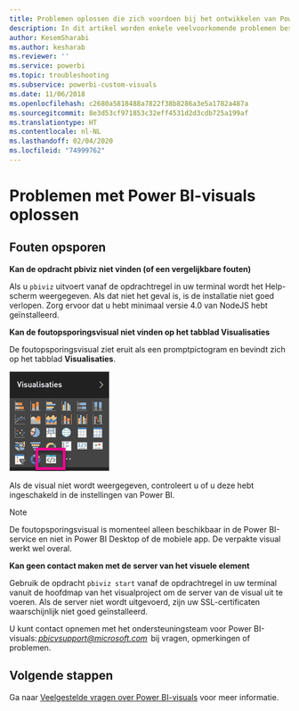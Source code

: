 ```yaml
---
title: Problemen oplossen die zich voordoen bij het ontwikkelen van Power BI-visuals
description: In dit artikel worden enkele veelvoorkomende problemen besproken die kunnen optreden tijdens de ontwikkeling van een aangepaste visual voor Power BI.
author: KesemSharabi
ms.author: kesharab
ms.reviewer: ''
ms.service: powerbi
ms.topic: troubleshooting
ms.subservice: powerbi-custom-visuals
ms.date: 11/06/2018
ms.openlocfilehash: c2680a5818488a7822f38b8286a3e5a1782a487a
ms.sourcegitcommit: 8e3d53cf971853c32eff4531d2d3cdb725a199af
ms.translationtype: HT
ms.contentlocale: nl-NL
ms.lasthandoff: 02/04/2020
ms.locfileid: "74999762"
---
```

# <a name="troubleshoot-power-bi-visuals"></a>Problemen met Power BI-visuals oplossen

## <a name="debug"></a>Fouten opsporen

**Kan de opdracht pbiviz niet vinden (of een vergelijkbare fouten)**

Als u `pbiviz` uitvoert vanaf de opdrachtregel in uw terminal wordt het Help-scherm weergegeven. Als dat niet het geval is, is de installatie niet goed verlopen. Zorg ervoor dat u hebt minimaal versie 4.0 van NodeJS hebt geïnstalleerd.

**Kan de foutopsporingsvisual niet vinden op het tabblad Visualisaties**

De foutopsporingsvisual ziet eruit als een promptpictogram en bevindt zich op het tabblad **Visualisaties**.

![Selectie van visual](media/power-bi-custom-visuals-troubleshoot/powerbi-developer-visual-selection.png)

Als de visual niet wordt weergegeven, controleert u of u deze hebt ingeschakeld in de instellingen van Power BI.

> [!NOTE]
> De foutopsporingsvisual is momenteel alleen beschikbaar in de Power BI-service en niet in Power BI Desktop of de mobiele app. De verpakte visual werkt wel overal.

**Kan geen contact maken met de server van het visuele element**

Gebruik de opdracht `pbiviz start` vanaf de opdrachtregel in uw terminal vanuit de hoofdmap van het visualproject om de server van de visual uit te voeren. Als de server niet wordt uitgevoerd, zijn uw SSL-certificaten waarschijnlijk niet goed geïnstalleerd.

U kunt contact opnemen met het ondersteuningsteam voor Power BI-visuals: *pbicvsupport@microsoft.com*  bij vragen, opmerkingen of problemen.

## <a name="next-steps"></a>Volgende stappen

Ga naar [Veelgestelde vragen over Power BI-visuals](power-bi-custom-visuals-faq.md#organizational-power-bi-visuals) voor meer informatie.
